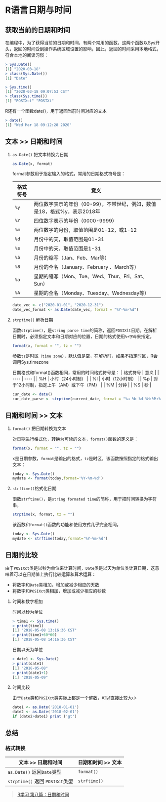 # R语言日期与时间

## 获取当前的日期和时间

在编程中，为了获得当前的日期和时间，有两个常用的函数，这两个函数以Sys开头，返回的时间受到操作系统区域设置的影响，因此，返回的时间采用本地格式，符合本地的阅读习惯：

```R
> Sys.Date()
[1] "2020-03-18"
> class(Sys.Date())
[1] "Date"

> Sys.time()
[1] "2020-03-18 09:07:53 CST"
> class(Sys.time())
[1] "POSIXct" "POSIXt" 
```

R还有一个函数date()，用于返回当前时间对应的文本

```R
> date()
[1] "Wed Mar 18 09:12:28 2020"
```

## 文本  >> 日期和时间

1. `as.Date()` 把文本转换为日期

   ```R
   as.Date(x, format)
   ```

   format参数用于指定输入的格式，常用的日期格式符号是：

   | 格式符号 | 意义 |
   | ---- | ---- |
   | `%y` | 两位数字表示的年份（00-99），不带世纪，例如，数值是18，格式%y，表示2018年  |
   | `%Y` | 四位数字表示的年份（0000-9999） |
   | `%m` | 两位数字的月份，取值范围是01-12，或1-12 |
   | `%d` | 月份中的天，取值范围是01-31 |
   | `%e` | 月份中的天，取值范围是1-31 |
   | `%b` | 月份的缩写（Jan、Feb、Mar等） |
   | `%B` | 月份的全名（January、February 、March等） |
   | `%a` | 星期的缩写（Mon、Tue、Wed、Thur、Fri、Sat、Sun） |
   | `%A` | 星期的全名（Monday、Tuesday、Wednesday等） |

   ```R
   date_vec <- c("2020-01-01", "2020-12-31")
   date_vec_format <- as.Date(date_vec, format = "%Y-%m-%d")
   ```

2. `strptime()` 解析日期

   函数`strptime()`，是`string parse time`的简称，返回`POSIXlt`日期。在解析日期时，必须指定文本和日期对应的位置，日期的格式使用`%+字母`来指定。

   ```R
   format(x, format = "", tz = "")
   ```

   参数`tz`是时区`（time zone）`，默认值是空，在解析时，如果不指定时区，R会调用Sys.timezone

   日期格式和format()函数相同，常用的时间格式符号是：
   | 格式符号 | 意义 |
   | ---- | ---- |
   | %H | 小时（24小时制） |
   | %I | 小时（12小时制） |
   | %p | 对于12小时制，指定上午（AM）或下午（PM） |
   | %M | 分钟 |
   | %S | 秒 |

   ```R
   cur_date <- date()
   cur_date_parse <- strptime(current_date, format = "%a %b %d %H:%M:%S %Y")
   ```


## 日期和时间 >> 文本

1. `format()` 把日期转换为文本

   对日期进行格式化，转换为可读的文本，`format()`函数的定义是：

    ```R
    format(x, format = "", tz = "")
    ```

    x是日期参数，`format`是输出的格式，`tz`是时区，该函数按照指定的格式输出文本：

    ```R
    today <- Sys.Date()
    mydate <- format(today,format='%Y-%m-%d')
    ```

2. `strftime()`格式化日期

   函数`strftime()`，是`string formated time`的简称，用于把时间转换为字符串，

   ```R
   strptime(x, format, tz = "")
   ```

   该函数和`format()`函数的功能和使用方式几乎完全相同。

   ```R
   today <- Sys.Date()
   mydate <- strftime(today,format='%Y-%m-%d')
   ```

## 日期的比较

由于`POSIXct`类是以秒为单位来计算时间，`Date`类是以天为单位类计算日期，这意味着可以在日期值上执行比较运算和算术运算：

- 将数字和`Date`类相加，增加或减少相应的天数
- 将数字和`POSIXct`类相加，增加或减少相应的秒数

1. 时间和数字相加

   时间以秒为单位

   ```R
   > time1 <- Sys.time()
   > print(time1)
   [1] "2018-05-08 13:16:36 CST"
   > print(time1+60*60)
   [1] "2018-05-08 14:16:36 CST"
   ```

   日期以天为单位

   ```R
   > date1 <- Sys.Date()
   > print(date1)
   [1] "2018-05-08"
   > print(date1+1)
   [1] "2018-05-09"
   ```

2. 时间比较

   由于`Date`类和`POSIXct`类实际上都是一个整数，可以直接比较大小

   ```R
   date1 <- as.Date('2018-01-01')
   date2 <- as.Date('2018-02-01')
   if (date2>date1) print ('gt')
   ```

## 总结

### 格式转换

| 文本  >> 日期和时间             | 日期和时间 >> 文本 |
| ------------------------------- | ------------------ |
| `as.Date()` 返回`Date`类型      | `format()`         |
| `strptime()` 返回 `POSIXct`类型 | `strftime()`       |

> [R学习 第八篇：日期和时间](https://www.cnblogs.com/ljhdo/p/4804113.html)

